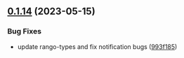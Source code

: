 ## [0.1.14](https://github.com/rango-exchange/rango-client/compare/wallets-adapter-demo@0.1.13...wallets-adapter-demo@0.1.14) (2023-05-15)


### Bug Fixes

* update rango-types and fix notification bugs ([993f185](https://github.com/rango-exchange/rango-client/commit/993f185e0b8c5e5e15a2c65ba2d85d1f9c8daa90))



